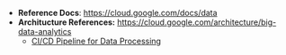 - **Reference Docs**: https://cloud.google.com/docs/data
- **Architucture References:** https://cloud.google.com/architecture/big-data-analytics
  - [CI/CD Pipeline for Data Processing](https://cloud.google.com/architecture/cicd-pipeline-for-data-processing)   
